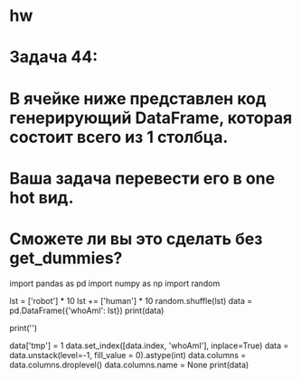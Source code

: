# hw
# Задача 44:
# В ячейке ниже представлен код генерирующий DataFrame, которая состоит всего из 1 столбца. 
# Ваша задача перевести его в one hot вид. 
# Сможете ли вы это сделать без get_dummies?

import pandas as pd 
import numpy as np 
import random
 
lst = ['robot'] * 10
lst += ['human'] * 10
random.shuffle(lst)
data = pd.DataFrame({'whoAmI': lst})
print(data)
 
print('')

data['tmp'] = 1
data.set_index([data.index, 'whoAmI'], inplace=True)
data = data.unstack(level=-1, fill_value = 0).astype(int)
data.columns = data.columns.droplevel()
data.columns.name = None
print(data)

